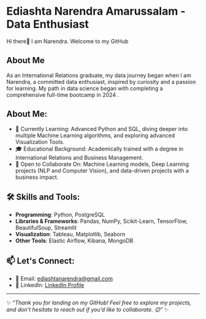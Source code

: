 # Ediashta Narendra Amarussalam - Data Enthusiast

Hi there👋 I am Narendra. Welcome to my GitHub

## About Me

As an International Relations graduate, my data journey began when 
I am Narendra, a committed data enthusiast, inspired by curiosity and a passion for learning. My path in data science began with completing a comprehensive full-time bootcamp in 2024 .

## About Me:
- 🌱 Currently Learning: Advanced Python and SQL, diving deeper into multiple Machine Learning algorithms, and exploring advanced Visualization Tools.
- 🎓 Educational Background: Academically trained with a degree in International Relations and Business Management.
- 👯 Open to Collaborate On: Machine Learning models, Deep Learning projects (NLP and Computer Vision), and data-driven projects with a business impact.
## 🛠️ Skills and Tools:
- **Programming**: Python, PostgreSQL
- **Libraries & Frameworks**: Pandas, NumPy, Scikit-Learn, TensorFlow, BeautifulSoup, Streamlit
- **Visualization**: Tableau, Matplotlib, Seaborn
- **Other Tools**: Elastic Airflow, Kibana, MongoDB

## 📫 Let's Connect:
- 📧 Email: [ediashtanarendra@gmail.com](mailto:ediashtanarendra@gmail.com)
- 💼 LinkedIn: [LinkedIn Profile](https://www.linkedin.com/in/ediashta-narendra/)

---

✨ _“Thank you for landing on my GitHub! Feel free to explore my projects, and don’t hesitate to reach out if you’d like to collaborate. 😊”_ ✨

